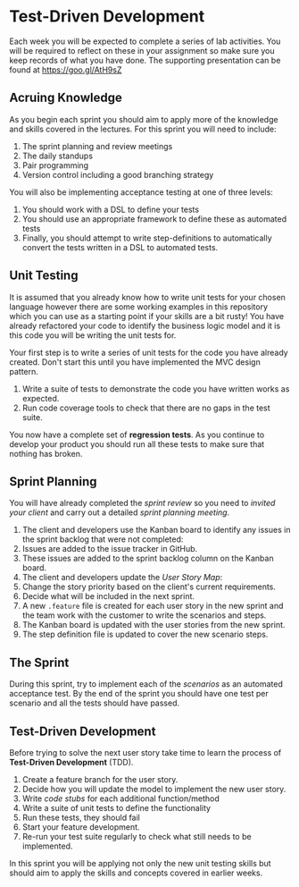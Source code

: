 
# Test-Driven Development

Each week you will be expected to complete a series of lab activities. You will be required to reflect on these in your assignment so make sure you keep records of what you have done. The supporting presentation can be found at https://goo.gl/AtH9sZ

## Acruing Knowledge

As you begin each sprint you should aim to apply more of the knowledge and skills covered in the lectures. For this sprint you will need to include:

1. The sprint planning and review meetings
2. The daily standups
3. Pair programming
4. Version control including a good branching strategy

You will also be implementing acceptance testing at one of three levels:

1. You should work with a DSL to define your tests
2. You should use an appropriate framework to define these as automated tests
3. Finally, you should attempt to write step-definitions to automatically convert the tests written in a DSL to automated tests.

## Unit Testing

It is assumed that you already know how to write unit tests for your chosen language however there are some working examples in this repository which you can use as a starting point if your skills are a bit rusty! You have already refactored your code to identify the business logic model and it is this code you will be writing the unit tests for.

Your first step is to write a series of unit tests for the code you have already created. Don't start this until you have implemented the MVC design pattern.

1. Write a suite of tests to demonstrate the code you have written works as expected.
2. Run code coverage tools to check that there are no gaps in the test suite.

You now have a complete set of **regression tests**. As you continue to develop your product you should run all these tests to make sure that nothing has broken.

## Sprint Planning

You will have already completed the _sprint review_ so you need to _invited your client_ and carry out a detailed _sprint planning meeting_.

1. The client and developers use the Kanban board to identify any issues in the sprint backlog that were not completed:
  1. Issues are added to the issue tracker in GitHub.
  2. These issues are added to the sprint backlog column on the Kanban board.
2. The client and developers update the _User Story Map_:
  1. Change the story priority based on the client's current requirements.
  2. Decide what will be included in the next sprint.
3. A new `.feature` file is created for each user story in the new sprint and the team work with the customer to write the scenarios and steps.
4. The Kanban board is updated with the user stories from the new sprint.
5. The step definition file is updated to cover the new scenario steps.

## The Sprint

During this sprint, try to implement each of the _scenarios_ as an automated acceptance test. By the end of the sprint you should have one test per scenario and all the tests should have passed.

## Test-Driven Development

Before trying to solve the next user story take time to learn the process of **Test-Driven Development** (TDD).

1. Create a feature branch for the user story.
2. Decide how you will update the model to implement the new user story.
3. Write _code stubs_ for each additional function/method
4. Write a suite of unit tests to define the functionality
5. Run these tests, they should fail
6. Start your feature development.
7. Re-run your test suite regularly to check what still needs to be implemented.

In this sprint you will be applying not only the new unit testing skills but should aim to apply the skills and concepts covered in earlier weeks.
